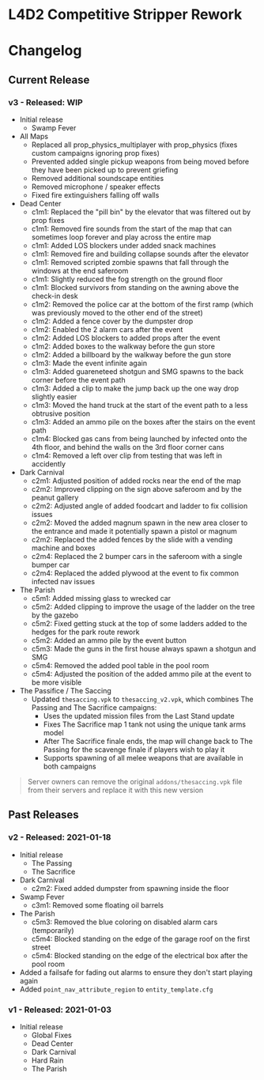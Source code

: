 # L4D2 Competitive Stripper Rework
# Changelog

## Current Release
### v3 - Released: WIP
* Initial release
    * Swamp Fever
* All Maps
	* Replaced all prop_physics_multiplayer with prop_physics (fixes custom campaigns ignoring prop fixes)
	* Prevented added single pickup weapons from being moved before they have been picked up to prevent griefing
	* Removed additional soundscape entities
	* Removed microphone / speaker effects
	* Fixed fire extinguishers falling off walls
* Dead Center
	* c1m1: Replaced the "pill bin" by the elevator that was filtered out by prop fixes
	* c1m1: Removed fire sounds from the start of the map that can sometimes loop forever and play across the entire map
	* c1m1: Added LOS blockers under added snack machines
	* c1m1: Removed fire and building collapse sounds after the elevator
	* c1m1: Removed scripted zombie spawns that fall through the windows at the end saferoom
	* c1m1: Slightly reduced the fog strength on the ground floor
	* c1m1: Blocked survivors from standing on the awning above the check-in desk
	* c1m2: Removed the police car at the bottom of the first ramp (which was previously moved to the other end of the street)
	* c1m2: Added a fence cover by the dumpster drop
	* c1m2: Enabled the 2 alarm cars after the event
	* c1m2: Added LOS blockers to added props after the event
	* c1m2: Added boxes to the walkway before the gun store
	* c1m2: Added a billboard by the walkway before the gun store
	* c1m3: Made the event infinite again
	* c1m3: Added guareneteed shotgun and SMG spawns to the back corner before the event path
	* c1m3: Added a clip to make the jump back up the one way drop slightly easier
	* c1m3: Moved the hand truck at the start of the event path to a less obtrusive position
	* c1m3: Added an ammo pile on the boxes after the stairs on the event path
	* c1m4: Blocked gas cans from being launched by infected onto the 4th floor, and behind the walls on the 3rd floor corner cans
	* c1m4: Removed a left over clip from testing that was left in accidently
* Dark Carnival
	* c2m1: Adjusted position of added rocks near the end of the map
	* c2m2: Improved clipping on the sign above saferoom and by the peanut gallery
	* c2m2: Adjusted angle of added foodcart and ladder to fix collision issues
	* c2m2: Moved the added magnum spawn in the new area closer to the entrance and made it potentially spawn a pistol or magnum
	* c2m2: Replaced the added fences by the slide with a vending machine and boxes
	* c2m4: Replaced the 2 bumper cars in the saferoom with a single bumper car
	* c2m4: Replaced the added plywood at the event to fix common infected nav issues
* The Parish
	* c5m1: Added missing glass to wrecked car
	* c5m2: Added clipping to improve the usage of the ladder on the tree by the gazebo
	* c5m2: Fixed getting stuck at the top of some ladders added to the hedges for the park route rework
	* c5m2: Added an ammo pile by the event button
	* c5m3: Made the guns in the first house always spawn a shotgun and SMG
	* c5m4: Removed the added pool table in the pool room
	* c5m4: Adjusted the position of the added ammo pile at the event to be more visible
* The Passifice / The Saccing
	* Updated `thesaccing.vpk` to `thesaccing_v2.vpk`, which combines The Passing and The Sacrifice campaigns:
		* Uses the updated mission files from the Last Stand update
		* Fixes The Sacrifice map 1 tank not using the unique tank arms model
		* After The Sacrifice finale ends, the map will change back to The Passing for the scavenge finale if players wish to play it
		* Supports spawning of all melee weapons that are available in both campaigns
> Server owners can remove the original `addons/thesaccing.vpk` file from their servers and replace it with this new version


## Past Releases
### v2 - Released: 2021-01-18
* Initial release
    * The Passing
    * The Sacrifice
* Dark Carnival
    * c2m2: Fixed added dumpster from spawning inside the floor
* Swamp Fever
    * c3m1: Removed some floating oil barrels
* The Parish
    * c5m3: Removed the blue coloring on disabled alarm cars (temporarily)
	* c5m4: Blocked standing on the edge of the garage roof on the first street
	* c5m4: Blocked standing on the edge of the electrical box after the pool room
* Added a failsafe for fading out alarms to ensure they don't start playing again
* Added `point_nav_attribute_region` to `entity_template.cfg`

### v1 - Released: 2021-01-03
* Initial release
    * Global Fixes
	* Dead Center
	* Dark Carnival
	* Hard Rain
	* The Parish